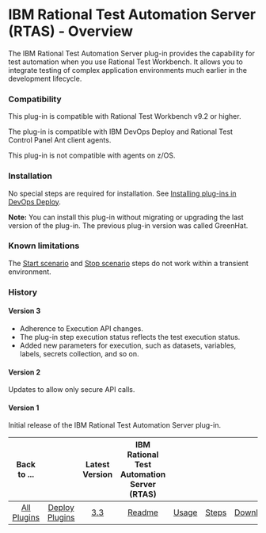 
# IBM Rational Test Automation Server (RTAS) - Overview

The IBM Rational Test Automation Server plug-in provides the capability for test automation when you use Rational Test Workbench. It allows you to integrate testing of complex application environments much earlier in the development lifecycle.

### Compatibility

This plug-in is compatible with Rational Test Workbench v9.2 or higher.

The plug-in is compatible with IBM DevOps Deploy and Rational Test Control Panel Ant client agents.

This plug-in is not compatible with agents on z/OS.

### Installation

No special steps are required for installation. See [Installing plug-ins in DevOps Deploy](https://community.ibm.com/community/user/wasdevops/blogs/laurel-dickson-bull1/2022/06/13/install-plugins "Installing plug-ins in DevOps Deploy").

**Note:** You can install this plug-in without migrating or upgrading the last version of the plug-in. The previous plug-in version was called GreenHat.

### Known limitations

The [Start scenario](#start_scenario) and [Stop scenario](#stop_scenario) steps do not work within a transient environment.

### History
#### Version 3
- Adherence to Execution API changes.
- The plug-in step execution status reflects the test execution status.
- Added new parameters for execution, such as datasets, variables, labels, secrets collection, and so on.

#### Version 2
Updates to allow only secure API calls.
#### Version 1
Initial release of the IBM Rational Test Automation Server plug-in.

|Back to ...||Latest Version|IBM Rational Test Automation Server (RTAS) ||||
| :---: | :---: | :---: | :---: | :---: | :---: | :---: |
|[All Plugins](../../index.md)|[Deploy Plugins](../README.md)|[3.3](https://raw.githubusercontent.com/UrbanCode/IBM-UCD-PLUGINS/main/files/RTAS-UCD/RTAS-UCD-3.3.zip)|[Readme](README.md)|[Usage](usage.md)|[Steps](steps.md)|[Downloads](downloads.md)|
